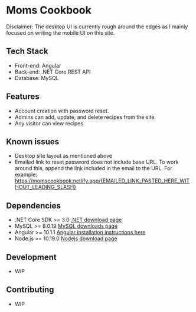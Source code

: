 # Moms Cookbook

Disclaimer: The desktop UI is currently rough around the edges as I mainly focused on writing the mobile UI on this site.

## Tech Stack
- Front-end: Angular
- Back-end: .NET Core REST API
- Database: MySQL

## Features
- Account creation with password reset.
- Admins can add, update, and delete recipes from the site.
- Any visitor can view recipes

## Known issues
 - Desktop site layout as mentioned above
 - Emailed link to reset password does not include base URL. To work around this, append the link included in the email to the URL. For example: https://momscookbook.netlify.app/{EMAILED_LINK_PASTED_HERE_WITHOUT_LEADING_SLASH}

## Dependencies
- .NET Core SDK >= 3.0 [.NET download page](https://dotnet.microsoft.com/download/dotnet-core)
- MySQL >= 8.0.19 [MySQL downloads page](https://dev.mysql.com/downloads/)
- Angular >= 10.1.1 [Angular installation instructions here](https://angular.io/guide/setup-local)
- Node.js >= 10.19.0 [Nodejs download page](https://nodejs.org/en/)

## Development
- WIP

## Contributing
- WIP
